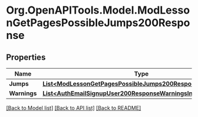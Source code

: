 # Org.OpenAPITools.Model.ModLessonGetPagesPossibleJumps200Response

## Properties

Name | Type | Description | Notes
------------ | ------------- | ------------- | -------------
**Jumps** | [**List&lt;ModLessonGetPagesPossibleJumps200ResponseJumpsInner&gt;**](ModLessonGetPagesPossibleJumps200ResponseJumpsInner.md) |  | 
**Warnings** | [**List&lt;AuthEmailSignupUser200ResponseWarningsInner&gt;**](AuthEmailSignupUser200ResponseWarningsInner.md) |  | [optional] 

[[Back to Model list]](../README.md#documentation-for-models) [[Back to API list]](../README.md#documentation-for-api-endpoints) [[Back to README]](../README.md)

